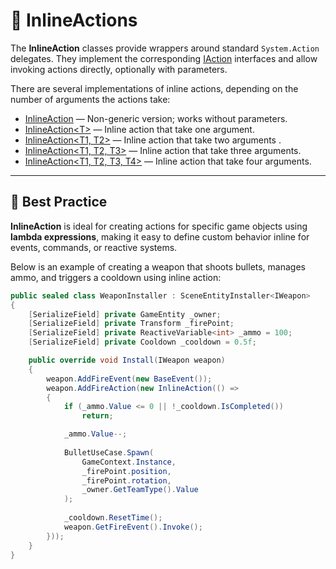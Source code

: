 # 🧩 InlineActions

The **InlineAction** classes provide wrappers around standard `System.Action` delegates.
They implement the corresponding [IAction](IActions.md) interfaces and allow invoking actions directly, optionally with
parameters.

There are several implementations of inline actions, depending on the number of arguments the actions take:


- [InlineAction](InlineAction.md) — Non-generic version; works without parameters.
- [InlineAction&lt;T&gt;](InlineAction%601.md) — Inline action that take one argument.
- [InlineAction&lt;T1, T2&gt;](InlineAction%602.md) — Inline action that take two arguments .
- [InlineAction&lt;T1, T2, T3&gt;](InlineAction%603.md) — Inline action that take three arguments.
- [InlineAction&lt;T1, T2, T3, T4&gt;](InlineAction%604.md) — Inline action that take four arguments.

---

## 📌 Best Practice

**InlineAction** is ideal for creating actions for specific game objects using **lambda expressions**, making it easy to
define custom behavior inline for events, commands, or reactive systems.

Below is an example of creating a weapon that shoots bullets, manages ammo, and triggers a cooldown using
inline action:

```csharp
public sealed class WeaponInstaller : SceneEntityInstaller<IWeapon>
{
    [SerializeField] private GameEntity _owner;
    [SerializeField] private Transform _firePoint;
    [SerializeField] private ReactiveVariable<int> _ammo = 100;
    [SerializeField] private Cooldown _cooldown = 0.5f;

    public override void Install(IWeapon weapon)
    {
        weapon.AddFireEvent(new BaseEvent());
        weapon.AddFireAction(new InlineAction(() =>
        {
            if (_ammo.Value <= 0 || !_cooldown.IsCompleted())
                return;

            _ammo.Value--;
            
            BulletUseCase.Spawn(
                GameContext.Instance,
                _firePoint.position,
                _firePoint.rotation,
                _owner.GetTeamType().Value
            );
            
            _cooldown.ResetTime();
            weapon.GetFireEvent().Invoke();
        }));
    }
}
```